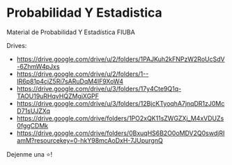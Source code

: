 # Probabilidad Y Estadistica
Material de Probabilidad Y Estadística FIUBA

Drives:
* https://drive.google.com/drive/u/2/folders/1PAJKuh2kFNPzW2RoUcSdV-6ZhmW4pJxs
* https://drive.google.com/drive/u/2/folders/1--lR6p81p4cjZ5Ri7sARuDqM4IF9XoW4
* https://drive.google.com/drive/u/3/folders/17y4Cte9Q1q-TAOU19uRHqvHQZMgjXGPF
* https://drive.google.com/drive/u/3/folders/12BjcKTyoqhA7jnqDR1zJ0McD71sUJZXq
* https://drive.google.com/drive/folders/1PO2xQK11sZWGZXj_M4xVDUZs0fggCDMk
* https://drive.google.com/drive/folders/0BxuqHS6B2O0oMDV2Q0swdjRIamM?resourcekey=0-hkY98mcAoDxH-7JUpurgnQ


Dejenme una ⭐!
